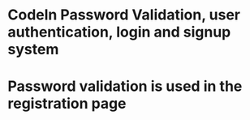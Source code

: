 # Codeln Password Validation, user authentication, login and signup system

# Password validation is used in the registration page
